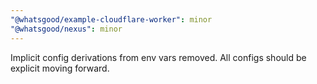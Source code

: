 ```yaml
---
"@whatsgood/example-cloudflare-worker": minor
"@whatsgood/nexus": minor
---
```


Implicit config derivations from env vars removed. All configs should be explicit moving forward.
